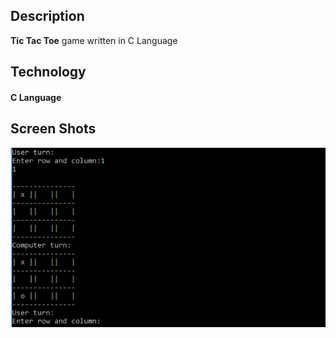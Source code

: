 ## Description
**Tic Tac Toe** game written in C Language
## Technology
#### C Language
## Screen Shots
![Alt text](https://github.com/TajTanveerRaza/Tic-Tac-Toe/blob/master/screenshots/scr1.PNG "scr1")
